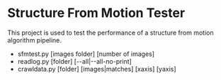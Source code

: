 Structure From Motion Tester
============================

This project is used to test the performance of a structure from motion algorithm pipeline.


- sfmtest.py [images folder] [number of images]
- readlog.py [folder] [--all|--all-no-print]
- crawldata.py [folder] [images|matches] [xaxis] [yaxis]

